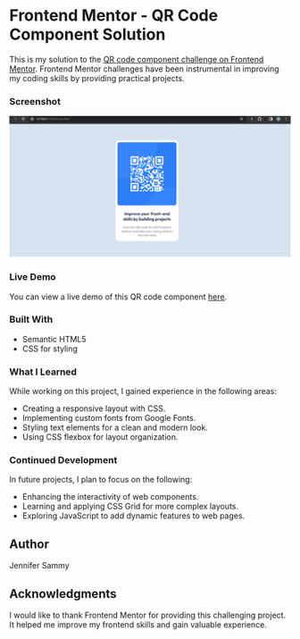 # Frontend Mentor - QR Code Component Solution

This is my solution to the [QR code component challenge on Frontend Mentor](https://www.frontendmentor.io/challenges/qr-code-component-iux_sIO_H). Frontend Mentor challenges have been instrumental in improving my coding skills by providing practical projects.


### Screenshot

![QR Code Component Screenshot](./images/Screenshot%202024-01-10%20145613.png)

### Live Demo

You can view a live demo of this QR code component [here](https://jenna-lab.github.io/qr-code/).


### Built With

- Semantic HTML5
- CSS for styling

### What I Learned

While working on this project, I gained experience in the following areas:

- Creating a responsive layout with CSS.
- Implementing custom fonts from Google Fonts.
- Styling text elements for a clean and modern look.
- Using CSS flexbox for layout organization.

### Continued Development

In future projects, I plan to focus on the following:

- Enhancing the interactivity of web components.
- Learning and applying CSS Grid for more complex layouts.
- Exploring JavaScript to add dynamic features to web pages.

## Author

Jennifer Sammy

## Acknowledgments

I would like to thank Frontend Mentor for providing this challenging project. It helped me improve my frontend skills and gain valuable experience.

